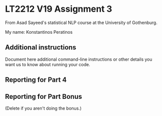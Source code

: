 # LT2212 V19 Assignment 3

From Asad Sayeed's statistical NLP course at the University of Gothenburg.

My name: Konstantinos Peratinos

## Additional instructions

Document here additional command-line instructions or other details you
want us to know about running your code.

## Reporting for Part 4

## Reporting for Part Bonus 

(Delete if you aren't doing the bonus.)
